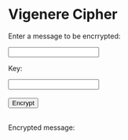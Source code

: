 <style>
  @import url('https://fonts.googleapis.com/css2?family=Dosis&display=swap');
</style>
<html>
<head>
    <title>Vigenere Cipher</title>
</head>
<body>
<h1>Vigenere Cipher</h1>

<p>Enter a message to be encrrypted:</p>
    <input type="text" id="message">
    <p>Key:</p>
    <input type="text" id="key">
    <br>
    <br>
    <button onclick="encrypt()">Encrypt</button>
    <br>
    <br>
    <p>Encrypted message:</p>
    <p id="encrypted"></p>
<!-- Include the JavaScript file -->
<script>
  function encrypted() {
    // Get the message from the text box
    var message = document.getElementById("message").value;
    var key = parseInt(document.getElementById("key").value);
    // Shift
    var encrypted = "";
  for (let i = 0, j = 0; i < message.length; i++) {
    const c = message.charAt(i)
    if (isLetter(c)) {
      if (isUpperCase(c)) {
        encrypted += String.fromCharCode((c.charCodeAt(0) + key.toUpperCase().charCodeAt(j) - 2 * 65) % 26 + 65) // A: 65
      } else {
        encrypted += String.fromCharCode((c.charCodeAt(0) + key.toLowerCase().charCodeAt(j) - 2 * 97) % 26 + 97) // a: 97
      }
    } else {
      encrypted += c
    }
    j = ++j % key.length
  }
  return encrypted
  document.getElementById("encrypted").innerHTML = encrypted;
}
      
</script>
</body>
</html>